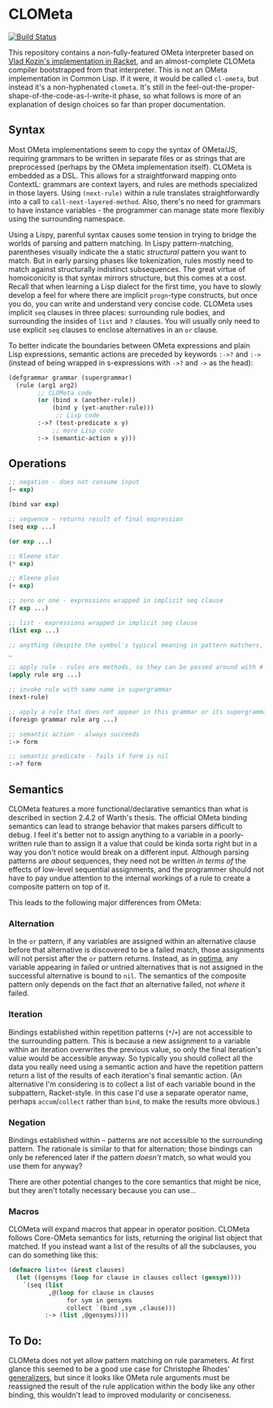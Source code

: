 # CLOMeta

[![Build Status](https://travis-ci.org/DalekBaldwin/clometa.svg?branch=master)](https://travis-ci.org/DalekBaldwin/clometa)

This repository contains a non-fully-featured OMeta interpreter based on [Vlad Kozin's implementation in Racket](https://github.com/vkz/ometa-racket), and an almost-complete CLOMeta compiler bootstrapped from that interpreter. This is not an OMeta implementation in Common Lisp. If it were, it would be called `cl-ometa`, but instead it's a non-hyphenated `clometa`. It's still in the feel-out-the-proper-shape-of-the-code-as-I-write-it phase, so what follows is more of an explanation of design choices so far than proper documentation.

## Syntax

Most OMeta implementations seem to copy the syntax of OMeta/JS, requiring grammars to be written in separate files or as strings that are preprocessed (perhaps by the OMeta implementation itself). CLOMeta is embedded as a DSL. This allows for a straightforward mapping onto ContextL: grammars are context layers, and rules are methods specialized in those layers. Using `(next-rule)` within a rule translates straightforwardly into a call to `call-next-layered-method`. Also, there's no need for grammars to have instance variables - the programmer can manage state more flexibly using the surrounding namespace.

Using a Lispy, parenful syntax causes some tension in trying to bridge the worlds of parsing and pattern matching. In Lispy pattern-matching, parentheses visually indicate the a static *structural* pattern you want to match. But in early parsing phases like tokenization, rules mostly need to match against structurally indistinct subsequences. The great virtue of homoiconicity is that syntax mirrors structure, but this comes at a cost. Recall that when learning a Lisp dialect for the first time, you have to slowly develop a feel for where there are implicit `progn`-type constructs, but once you do, you can write and understand very concise code. CLOMeta uses implicit `seq` clauses in three places: surrounding rule bodies, and surrounding the insides of `list` and `?` clauses. You will usually only need to use explicit `seq` clauses to enclose alternatives in an `or` clause.

To better indicate the boundaries between OMeta expressions and plain Lisp expressions, semantic actions are preceded by keywords `:->?` and `:->` (instead of being wrapped in s-expressions with `->?` and `->` as the head):

```lisp
(defgrammar grammar (supergrammar)
  (rule (arg1 arg2)
        ;; CLOMeta code
        (or (bind x (another-rule))
            (bind y (yet-another-rule)))
             ;; Lisp code
        :->? (test-predicate x y)
            ;; more Lisp code
        :-> (semantic-action x y)))
```

## Operations

```lisp
;; negation - does not consume input
(~ exp)

(bind var exp)

;; sequence - returns result of final expression
(seq exp ...)

(or exp ...)

;; Kleene star
(* exp)

;; Kleene plus
(+ exp)

;; zero or one - expressions wrapped in implicit seq clause
(? exp ...)

;; list - expressions wrapped in implicit seq clause
(list exp ...)

;; anything (despite the symbol's typical meaning in pattern matchers, you can still bind its result)
_

;; apply rule - rules are methods, so they can be passed around with #'rule
(apply rule arg ...)

;; invoke rule with same name in supergrammar
(next-rule)

;; apply a rule that does not appear in this grammar or its supergrammars
(foreign grammar rule arg ...)

;; semantic action - always succeeds
:-> form

;; semantic predicate - fails if form is nil
:->? form
```

## Semantics

CLOMeta features a more functional/declarative semantics than what is described in section 2.4.2 of Warth's thesis. The official OMeta binding semantics can lead to strange behavior that makes parsers difficult to debug. I feel it's better not to assign anything to a variable in a poorly-written rule than to assign it a value that could be kinda sorta right but in a way you don't notice would break on a different input.  Although parsing patterns are *about* sequences, they need not be written *in terms of* the effects of low-level sequential assignments, and the programmer should not have to pay undue attention to the internal workings of a rule to create a composite pattern on top of it.

This leads to the following major differences from OMeta:

### Alternation
In the `or` pattern, if any variables are assigned within an alternative clause before that alternative is discovered to be a failed match, those assignments will not persist after the `or` pattern returns. Instead, as in [optima](https://github.com/m2ym/optima), any variable appearing in failed or untried alternatives that is not assigned in the successful alternative is bound to `nil`. The semantics of the composite pattern only depends on the fact *that* an alternative failed, not *where* it failed.

### Iteration
Bindings established within repetition patterns (`*`/`+`) are not accessible to the surrounding pattern. This is because a new assignment to a variable within an iteration overwrites the previous value, so only the final iteration's value would be accessible anyway. So typically you should collect all the data you really need using a semantic action and have the repetition pattern return a list of the results of each iteration's final semantic action. (An alternative I'm considering is to collect a list of each variable bound in the subpattern, Racket-style. In this case I'd use a separate operator name, perhaps `accum`/`collect` rather than `bind`, to make the results more obvious.)

### Negation
Bindings established within `~` patterns are not accessible to the surrounding pattern. The rationale is similar to that for alternation; those bindings can only be referenced later if the pattern *doesn't* match, so what would you use them for anyway?

There are other potential changes to the core semantics that might be nice, but they aren't totally necessary because you can use...

### Macros

CLOMeta will expand macros that appear in operator position. CLOMeta follows Core-OMeta semantics for lists, returning the original list object that matched. If you instead want a list of the results of all the subclauses, you can do something like this:

```lisp
(defmacro list<< (&rest clauses)
  (let ((gensyms (loop for clause in clauses collect (gensym))))
    `(seq (list
           ,@(loop for clause in clauses
                for sym in gensyms
                collect `(bind ,sym ,clause)))
          :-> (list ,@gensyms))))
```

## To Do:

CLOMeta does not yet allow pattern matching on rule parameters. At first glance this seemed to be a good use case for Christophe Rhodes' [generalizers](http://www.european-lisp-symposium.org/rhodes.pdf), but since it looks like OMeta rule arguments must be reassigned the result of the rule application within the body like any other binding, this wouldn't lead to improved modularity or conciseness.
